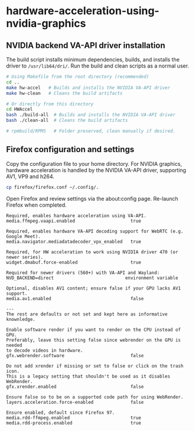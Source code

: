 # hardware-acceleration-using-nvidia-graphics

## NVIDIA backend VA-API driver installation

The build script installs minimum dependencies, builds, and installs the driver to `/usr/lib64/dri/`. Run the build and clean scripts as a normal user.

```bash
# Using Makefile from the root directory (recommended)
cd ..
make hw-accel   # Builds and installs the NVIDIA VA-API driver
make hw-clean   # Cleans the build artifacts

# Or directly from this directory
cd HWAccel
bash ./build-all  # Builds and installs the NVIDIA VA-API driver
bash ./clean-all  # Cleans the build artifacts

# rpmbuild/RPMS   # Folder preserved, clean manually if desired.
```

## Firefox configuration and settings

Copy the configuration file to your home directory. For NVIDIA graphics, hardware acceleration is handled by the NVIDIA VA-API driver, supporting AV1, VP9 and h264.

```bash
cp firefox/firefox.conf ~/.config/.
```

Open Firefox and review settings via the about:config page. Re-launch Firefox when completed.

```text
Required, enables hardware acceleration using VA-API.
media.ffmpeg.vaapi.enabled                     true

Required, enables hardware VA-API decoding support for WebRTC (e.g. Google Meet).
media.navigator.mediadatadecoder_vpx_enabled   true

Required, for HW acceleration to work using NVIDIA driver 470 (or newer series).
widget.dmabuf.force-enabled                    true

Required for newer drivers (560+) with VA-API and Wayland:
NVD_BACKEND=direct                           environment variable

Optional, disables AV1 content; ensure false if your GPU lacks AV1 support.
media.av1.enabled                              false

---
The rest are defaults or not set and kept here as informative knownledge.

Enable software render if you want to render on the CPU instead of GPU.
Preferably, leave this setting false since webrender on the GPU is needed
to decode videos in hardware.
gfx.webrender.software                         false

Do not add xrender if missing or set to false or click on the trash icon.
This is a legacy setting that shouldn't be used as it disables WebRender.
gfx.xrender.enabled                            false

Ensure false so to be on a supported code path for using WebRender.
layers.acceleration.force-enabled              false

Ensure enabled, default since Firefox 97.
media.rdd-ffmpeg.enabled                       true
media.rdd-process.enabled                      true
```

